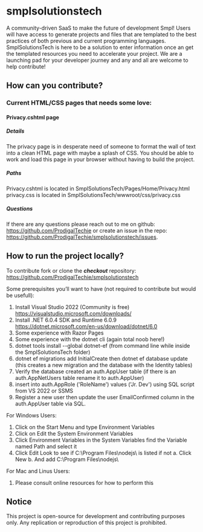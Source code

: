 # smplsolutionstech
A community-driven SaaS to make the future of development Smpl! Users will have access to generate projects and files that are templated to the best practices of both previous and current programming languages. SmplSolutionsTech is here to be a solution to enter information once an get the templated resources you need to accelerate your project. We are a launching pad for your developer journey and any and all are welcome to help contribute!

## How can you contribute?
### Current HTML/CSS pages that needs some love:
#### Privacy.cshtml page
##### Details
The privacy page is in desperate need of someone to format the wall of text into a clean HTML page with maybe a splash of CSS. You should be able to work and load this page in your browser without having to build the project.

##### Paths
Privacy.cshtml is located in SmplSolutionsTech/Pages/Home/Privacy.html
privacy.css is located in SmplSolutionsTech/wwwroot/css/privacy.css

##### Questions
If there are any questions please reach out to me on github: https://github.com/ProdigalTechie or create an issue in the repo: https://github.com/ProdigalTechie/smplsolutionstech/issues.

## How to run the project locally?
To contribute fork or clone the ***checkout*** repository: https://github.com/ProdigalTechie/smplsolutionstech

Some prerequisites you’ll want to have (not required to contribute but would be usefull):

1) Install Visual Studio 2022 (Community is free) https://visualstudio.microsoft.com/downloads/
2) Install .NET 6.0.4 SDK and Runtime 6.0.9 https://dotnet.microsoft.com/en-us/download/dotnet/6.0 
3) Some experience with Razor Pages
4) Some experience with the dotnet cli (again total noob here!)
5) dotnet tools install --global dotnet-ef (from command line while inside the SmplSolutionsTech folder)
6) dotnet ef migrations add InitialCreate then dotnet ef database update (this creates a new migration and the database with the Identity tables)
7) Verify the database created an auth.AppUser table (if there is an auth.AppNetUsers table rename it to auth.AppUser)
8) insert into auth.AppRole ('RoleName') values ('Jr. Dev') using SQL script from VS 2022 or SSMS
9) Register a new user then update the user EmailConfirmed column in the auth.AppUser table via SQL.

For Windows Users:
1) Click on the Start Menu and type Environment Variables
2) Click on Edit the System Environment Variables
3) Click Environment Variables in the System Variables find the Variable named Path and select it
4) Click Edit Look to see if C:\Program Files\nodejs\ is listed if not
    a. Click New
    b. And add C:\Program Files\nodejs\

For Mac and Linus Users:
1) Please consult online resources for how to perform this

## Notice
This project is open-source for development and contributing purposes only. Any replication or reproduction of this project is prohibited.

